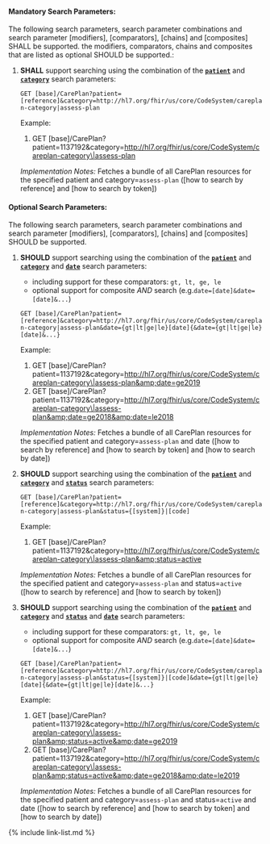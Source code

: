 


#### Mandatory Search Parameters:

The following search parameters, search parameter combinations and search parameter [modifiers], [comparators], [chains] and [composites] SHALL be supported.  the  modifiers, comparators, chains and composites that are listed as optional SHOULD be supported.:


1. **SHALL** support searching using the combination of the **[`patient`](SearchParameter-us-core-careplan-patient.html)** and **[`category`](SearchParameter-us-core-careplan-category.html)** search parameters:

    `GET [base]/CarePlan?patient=[reference]&category=http://hl7.org/fhir/us/core/CodeSystem/careplan-category|assess-plan`

    Example:
    
    1. GET [base]/CarePlan?patient=1137192&amp;category=http://hl7.org/fhir/us/core/CodeSystem/careplan-category\|assess-plan

    *Implementation Notes:* Fetches a bundle of all CarePlan resources for the specified patient and category=`assess-plan` ([how to search by reference] and [how to search by token])



#### Optional Search Parameters:

The following search parameters, search parameter combinations and search parameter [modifiers], [comparators], [chains] and [composites] SHOULD be supported.

1. **SHOULD** support searching using the combination of the **[`patient`](SearchParameter-us-core-careplan-patient.html)** and **[`category`](SearchParameter-us-core-careplan-category.html)** and **[`date`](SearchParameter-us-core-careplan-date.html)** search parameters:
    - including support for these comparators: `gt, lt, ge, le`
    - optional support for composite *AND* search (e.g.`date=[date]&date=[date]&...`)

    `GET [base]/CarePlan?patient=[reference]&category=http://hl7.org/fhir/us/core/CodeSystem/careplan-category|assess-plan&date={gt|lt|ge|le}[date]{&date={gt|lt|ge|le}[date]&...}`

    Example:
    
    1. GET [base]/CarePlan?patient=1137192&amp;category=http://hl7.org/fhir/us/core/CodeSystem/careplan-category\|assess-plan&amp;date=ge2019
    1. GET [base]/CarePlan?patient=1137192&amp;category=http://hl7.org/fhir/us/core/CodeSystem/careplan-category\|assess-plan&amp;date=ge2018&amp;date=le2018

    *Implementation Notes:* Fetches a bundle of all CarePlan resources for the specified patient and category=`assess-plan` and date ([how to search by reference] and [how to search by token] and [how to search by date])

1. **SHOULD** support searching using the combination of the **[`patient`](SearchParameter-us-core-careplan-patient.html)** and **[`category`](SearchParameter-us-core-careplan-category.html)** and **[`status`](SearchParameter-us-core-careplan-status.html)** search parameters:

    `GET [base]/CarePlan?patient=[reference]&category=http://hl7.org/fhir/us/core/CodeSystem/careplan-category|assess-plan&status={[system]}|[code]`

    Example:
    
    1. GET [base]/CarePlan?patient=1137192&amp;category=http://hl7.org/fhir/us/core/CodeSystem/careplan-category\|assess-plan&amp;status=active

    *Implementation Notes:* Fetches a bundle of all CarePlan resources for the specified patient and category=`assess-plan` and status=`active` ([how to search by reference] and [how to search by token])

1. **SHOULD** support searching using the combination of the **[`patient`](SearchParameter-us-core-careplan-patient.html)** and **[`category`](SearchParameter-us-core-careplan-category.html)** and **[`status`](SearchParameter-us-core-careplan-status.html)** and **[`date`](SearchParameter-us-core-careplan-date.html)** search parameters:
    - including support for these comparators: `gt, lt, ge, le`
    - optional support for composite *AND* search (e.g.`date=[date]&date=[date]&...`)

    `GET [base]/CarePlan?patient=[reference]&category=http://hl7.org/fhir/us/core/CodeSystem/careplan-category|assess-plan&status={[system]}|[code]&date={gt|lt|ge|le}[date]{&date={gt|lt|ge|le}[date]&...}`

    Example:
    
    1. GET [base]/CarePlan?patient=1137192&amp;category=http://hl7.org/fhir/us/core/CodeSystem/careplan-category\|assess-plan&amp;status=active&amp;date=ge2019
    1. GET [base]/CarePlan?patient=1137192&amp;category=http://hl7.org/fhir/us/core/CodeSystem/careplan-category\|assess-plan&amp;status=active&amp;date=ge2018&amp;date=le2019

    *Implementation Notes:* Fetches a bundle of all CarePlan resources for the specified patient and category=`assess-plan` and status=`active` and date ([how to search by reference] and [how to search by token] and [how to search by date])


{% include link-list.md %}